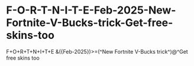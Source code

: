 # F-O-R-T-N-I-T-E-Feb-2025-New-Fortnite-V-Bucks-trick-Get-free-skins-too
F+O+R+T+N+I+T+E &amp;({Feb-2025})>=(^New Fortnite V-Bucks trick^)@^Get free skins too
